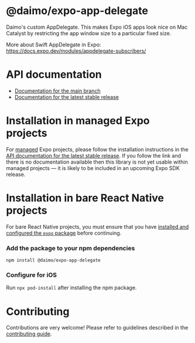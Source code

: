 # @daimo/expo-app-delegate

Daimo's custom AppDelegate. This makes Expo iOS apps look nice on Mac Catalyst
by restricting the app window size to a particular fixed size.

More about Swift AppDelegate in Expo: https://docs.expo.dev/modules/appdelegate-subscribers/

# API documentation

- [Documentation for the main branch](https://github.com/expo/expo/blob/main/docs/pages/versions/unversioned/sdk/@daimo/app-delegate.md)
- [Documentation for the latest stable release](https://docs.expo.dev/versions/latest/sdk/@daimo/app-delegate/)

# Installation in managed Expo projects

For [managed](https://docs.expo.dev/archive/managed-vs-bare/) Expo projects, please follow the installation instructions in the [API documentation for the latest stable release](#api-documentation). If you follow the link and there is no documentation available then this library is not yet usable within managed projects &mdash; it is likely to be included in an upcoming Expo SDK release.

# Installation in bare React Native projects

For bare React Native projects, you must ensure that you have [installed and configured the `expo` package](https://docs.expo.dev/bare/installing-expo-modules/) before continuing.

### Add the package to your npm dependencies

```
npm install @daimo/expo-app-delegate
```

### Configure for iOS

Run `npx pod-install` after installing the npm package.

# Contributing

Contributions are very welcome! Please refer to guidelines described in the [contributing guide](https://github.com/expo/expo#contributing).
